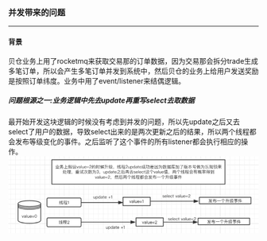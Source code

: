 ### 并发带来的问题
----

#### 背景
贝仓业务上用了rocketmq来获取交易那的订单数据，因为交易那会拆分trade生成多笔订单，所以会产生多笔订单并发到系统中，然后贝仓的业务上给用户发送奖励是按照订单纬度。业务中用了event/listener来结偶逻辑。

##### 问题根源之一:业务逻辑中先去update再重写select去取数据
最开始开发这块逻辑的时候没有考虑到并发的问题，所以先update之后又去select了用户的数据，导致select出来的是两次更新之后的结果，所以两个线程都会发布等级变化的事件。之后监听了这个事件的所有listener都会执行相应的操作。
![avatar](https://github.com/shihuimiao/article/blob/master/WechatIMG65.png?raw=true)


